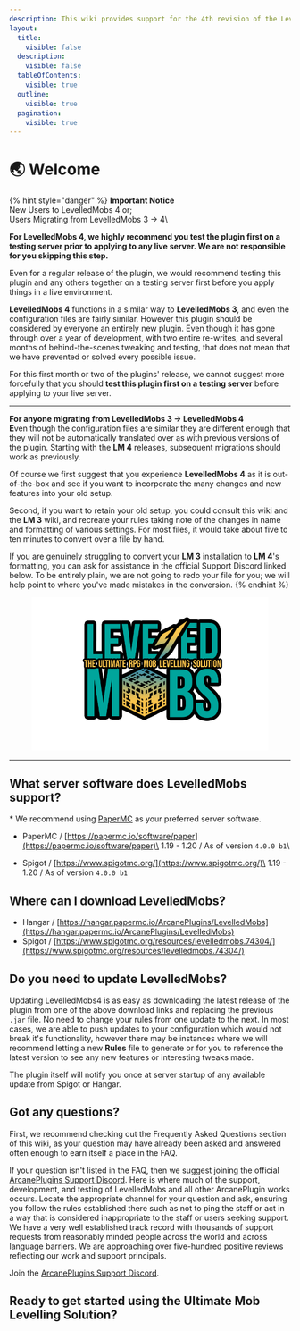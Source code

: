```yaml
---
description: This wiki provides support for the 4th revision of the LevelledMobs plugin.
layout:
  title:
    visible: false
  description:
    visible: false
  tableOfContents:
    visible: true
  outline:
    visible: true
  pagination:
    visible: true
---
```


# 🌏 Welcome

{% hint style="danger" %}
**Important Notice**\
New Users to LevelledMobs 4 or;\
Users Migrating from LevelledMobs 3 -> 4\


**For LevelledMobs 4, we highly recommend you test the plugin first on a testing server prior to applying to any live server. We are not responsible for you skipping this step.**

Even for a regular release of the plugin, we would recommend testing this plugin and any others together on a testing server first before you apply things in a live environment.

**LevelledMobs 4** functions in a similar way to **LevelledMobs 3**, and even the configuration files are fairly similar. However this plugin should be considered by everyone an entirely new plugin. Even though it has gone through over a year of development, with two entire re-writes, and several months of behind-the-scenes tweaking and testing, that does not mean that we have prevented or solved every possible issue.

For this first month or two of the plugins' release, we cannot suggest more forcefully that you should **test this plugin first on a testing server** before applying to your live server.



***



**For anyone migrating from LevelledMobs 3 -> LevelledMobs 4**\
**E**ven though the configuration files are similar they are different enough that they will not be automatically translated over as with previous versions of the plugin. Starting with the **LM 4** releases, subsequent migrations should work as previously.

Of course we first suggest that you experience **LevelledMobs 4** as it is out-of-the-box and see if you want to incorporate the many changes and new features into your old setup.

Second, if you want to retain your old setup, you could consult this wiki and the **LM 3** wiki, and recreate your rules taking note of the changes in name and formatting of various settings. For most files, it would take about five to ten minutes to convert over a file by hand.

If you are genuinely struggling to convert your **LM 3** installation to **LM 4**'s formatting, you can ask for assistance in the official Support Discord linked below. To be entirely plain, we are not going to redo your file for you; we will help point to where you've made mistakes in the conversion.
{% endhint %}



<div align="center">

<figure><img src=".gitbook/assets/LM4-Banner10 (1).png" alt="" width="536"><figcaption></figcaption></figure>

</div>

***

## What server software does LevelledMobs support?

\* We recommend using [PaperMC](https://papermc.io/software/paper) as your preferred server software.

* PaperMC  /   [https://papermc.io/software/paper](https://papermc.io/software/paper)\
  1.19 - 1.20  /  As of version `4.0.0 b1`\

* Spigot  /  [https://www.spigotmc.org/](https://www.spigotmc.org/)\
  1.19 - 1.20  /  As of version `4.0.0 b1`



## Where can I download LevelledMobs?

* Hangar  /   [https://hangar.papermc.io/ArcanePlugins/LevelledMobs](https://hangar.papermc.io/ArcanePlugins/LevelledMobs)
* Spigot  /  [https://www.spigotmc.org/resources/levelledmobs.74304/](https://www.spigotmc.org/resources/levelledmobs.74304/)



## Do you need to update LevelledMobs?

Updating LevelledMobs4 is as easy as downloading the latest release of the plugin from one of the above download links and replacing the previous `.jar` file. No need to change your rules from one update to the next. In most cases, we are able to push updates to your configuration which would not break it's functionality, however there may be instances where we will recommend letting a new **Rules** file to generate or for you to reference the latest version to see any new features or interesting tweaks made.

The plugin itself will notify you once at server startup of any available update from Spigot or Hangar.&#x20;



## Got any questions?

First, we recommend checking out the Frequently Asked Questions section of this wiki, as your question may have already been asked and answered often enough to earn itself a place in the FAQ.

If your question isn't listed in the FAQ, then we suggest joining the official [ArcanePlugins Support Discord](https://discord.gg/arcaneplugins-752310043214479462). Here is where much of the support, development, and testing of LevelledMobs and all other ArcanePlugin works occurs. Locate the appropriate channel for your question and ask, ensuring you follow the rules established there such as not to ping the staff or act in a way that is considered inappropriate to the staff or users seeking support. \
We have a very well established track record with thousands of support requests from reasonably minded people across the world and across language barriers. We are approaching over five-hundred positive reviews reflecting our work and support principals.&#x20;

Join the [ArcanePlugins Support Discord](https://discord.gg/arcaneplugins-752310043214479462).



## Ready to get started using the Ultimate Mob Levelling Solution?
